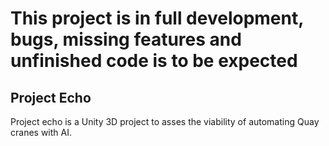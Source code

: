 # This project is in full development, bugs, missing features and unfinished code is to be expected

## Project Echo

Project echo is a Unity 3D project to asses the viability of automating Quay cranes with AI.
